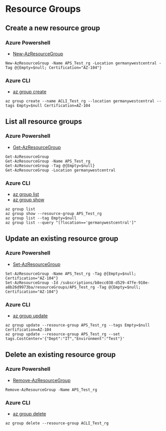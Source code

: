 # Resource Groups

## Create a new resource group
### Azure Powershell
- [New-AzResourceGroup](https://learn.microsoft.com/en-us/powershell/module/az.resources/new-azresourcegroup)

```
New-AzResourceGroup -Name APS_Test_rg -Location germanywestcentral -Tag @{Empty=$null; Certification="AZ-104"}
```

### Azure CLI
- [az group create](https://learn.microsoft.com/en-us/cli/azure/group?view=azure-cli-latest#az-group-create)

```
az group create --name ACLI_Test_rg --location germanywestcentral --tags Empty=$null Certification=AZ-104
```

## List all resource groups
### Azure Powershell
- [Get-AzResourceGroup](https://learn.microsoft.com/en-us/powershell/module/az.resources/get-azresourcegroup)

```
Get-AzResourceGroup
Get-AzResourceGroup -Name APS_Test_rg
Get-AzResourceGroup -Tag @{Empty=$null}
Get-AzResourceGroup -Location germanywestcentral
```

### Azure CLI
- [az group list](https://learn.microsoft.com/en-us/cli/azure/group?view=azure-cli-latest#az-group-list)
- [az group show](https://learn.microsoft.com/en-us/cli/azure/group?view=azure-cli-latest#az-group-show)

```
az group list
az group show --resource-group APS_Test_rg
az group list --tag Empty=$null
az group list --query "[?location=='germanywestcentral']"
```

## Update an existing resource group
### Azure Powershell
- [Set-AzResourceGroup](https://learn.microsoft.com/en-us/powershell/module/az.resources/set-azresourcegroup)

```
Set-AzResourceGroup -Name APS_Test_rg -Tag @{Empty=$null; Certification="AZ-104"}
Set-AzResourceGroup -Id /subscriptions/b8ecc038-d529-47fe-910e-a8b26d9973ba/resourceGroups/APS_Test_rg -Tag @{Empty=$null; Certification="AZ-104"}
```

### Azure CLI
- [az group update](https://learn.microsoft.com/en-us/cli/azure/group?view=azure-cli-latest#az-group-update)

```
az group update --resource-group APS_Test_rg --tags Empty=$null Certification=AZ-104
az group update --resource-group APS_Test_rg --set tags.CostCenter='{"Dept":"IT","Environment":"Test"}'
```

## Delete an existing resource group
### Azure Powershell
- [Remove-AzResourceGroup](https://learn.microsoft.com/en-us/powershell/module/az.resources/remove-azresourcegroup)

```
Remove-AzResourceGroup -Name APS_Test_rg
```

### Azure CLI
- [az group delete](https://learn.microsoft.com/en-us/cli/azure/group?view=azure-cli-latest#az-group-delete)

```	
az group delete --resource-group ACLI_Test_rg
```
